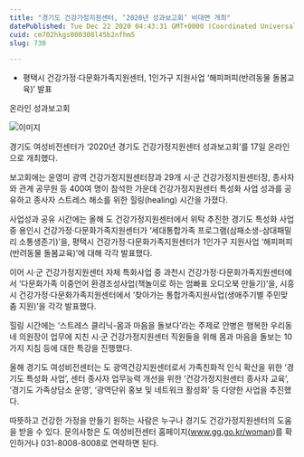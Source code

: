 ```yaml
---
title: "경기도 건강가정지원센터, ‘2020년 성과보고회’ 비대면 개최"
datePublished: Tue Dec 22 2020 04:43:31 GMT+0000 (Coordinated Universal Time)
cuid: cm702hkgs000308l45b2nfhm5
slug: 730

---
```



- 평택시 건강가정·다문화가족지원센터, 1인가구 지원사업 ‘해피퍼피(반려동물 돌봄교육)’ 발표

온라인 성과보고회

![이미지](https://cdn.hashnode.com/res/hashnode/image/upload/v1739253263803/4f466210-6439-4430-bedc-956c737148bd.jpeg)

경기도 여성비전센터가 ‘2020년 경기도 건강가정지원센터 성과보고회’를 17일 온라인으로 개최했다.

보고회에는 윤영미 광역 건강가정지원센터장과 29개 시·군 건강가정지원센터장, 종사자와 관계 공무원 등 400여 명이 참석한 가운데 건강가정지원센터 특성화 사업 성과를 공유하고 종사자 스트레스 해소를 위한 힐링(healing) 시간을 가졌다.

사업성과 공유 시간에는 올해 도 건강가정지원센터에서 위탁 추진한 경기도 특성화 사업 중 용인시 건강가정·다문화가족지원센터가 ‘세대통합가족 프로그램(삼패소생-삼대패밀리 소통생존기)’을, 평택시 건강가정·다문화가족지원센터가 1인가구 지원사업 ‘해피퍼피(반려동물 돌봄교육)’에 대해 각각 발표했다.

이어 시·군 건강가정지원센터 자체 특화사업 중 과천시 건강가정·다문화가족지원센터에서 ‘다문화가족 이중언어 환경조성사업(책놀이로 하는 엄빠표 오디오북 만들기)’을, 시흥시 건강가정·다문화가족지원센터에서 ‘찾아가는 통합가족지원사업(생애주기별 주민맞춤 지원)’을 각각 발표했다.

힐링 시간에는 ‘스트레스 클리닉-몸과 마음을 돌보다’라는 주제로 안병은 행복한 우리동네 의원장이 업무에 지친 시·군 건강가정지원센터 직원들을 위해 몸과 마음을 돌보는 10가지 지침 등에 대한 특강을 진행했다.

올해 경기도 여성비전센터는 도 광역건강지원센터로서 가족친화적 인식 확산을 위한 ‘경기도 특성화 사업’, 센터 종사자 업무능력 개선을 위한 ‘건강가정지원센터 종사자 교육’, ‘경기도 가족상담소 운영’, ‘광역단위 홍보 및 네트워크 활성화’ 등 다양한 사업을 추진했다.

따뜻하고 건강한 가정을 만들기 원하는 사람은 누구나 경기도 건강가정지원센터의 도움을 받을 수 있다. 문의사항은 도 여성비전센터 홈페이지(www.gg.go.kr/woman)를 확인하거나 031-8008-8008로 연락하면 된다.